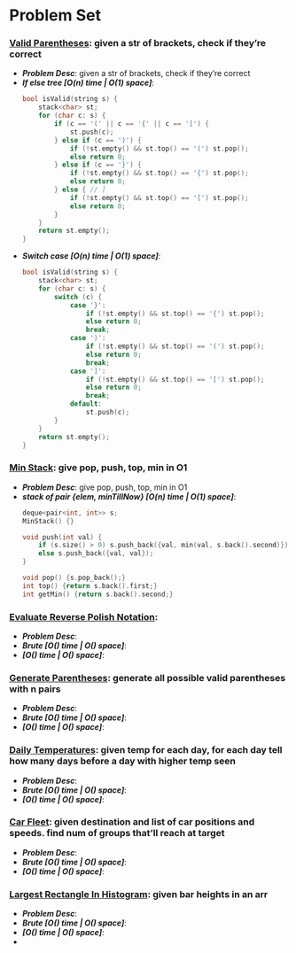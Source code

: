 # Problem Set

### **[Valid Parentheses](https://leetcode.com/problems/valid-parentheses/)**: given a str of brackets, check if they’re correct
  - ***Problem Desc***: given a str of brackets, check if they’re correct
  - ***If else tree [O(n) time | O(1) space]***:
    ```cpp
    bool isValid(string s) {
        stack<char> st;
        for (char c: s) {
            if (c == '(' || c == '{' || c == '[') {
                st.push(c);
            } else if (c == ')') {
                if (!st.empty() && st.top() == '(') st.pop();
                else return 0;
            } else if (c == '}') {
                if (!st.empty() && st.top() == '{') st.pop();
                else return 0;
            } else { // ]
                if (!st.empty() && st.top() == '[') st.pop();
                else return 0;
            }
        }
        return st.empty();
    }
    ```
  - ***Switch case [O(n) time | O(1) space]***:
    ```cpp
    bool isValid(string s) {
        stack<char> st;
        for (char c: s) {
            switch (c) {
                case '}':
                    if (!st.empty() && st.top() == '{') st.pop();
                    else return 0;
                    break;
                case ')':
                    if (!st.empty() && st.top() == '(') st.pop();
                    else return 0;
                    break;
                case ']':
                    if (!st.empty() && st.top() == '[') st.pop();
                    else return 0;
                    break;
                default:
                    st.push(c);
            }
        }
        return st.empty();
    }
    ```


### [Min Stack](https://leetcode.com/problems/min-stack/): give pop, push, top, min in O1
  - ***Problem Desc***: give pop, push, top, min in O1
  - ***stack of pair {elem, minTillNow} [O(n) time | O(1) space]***:
    ```cpp
    deque<pair<int, int>> s;
    MinStack() {}
    
    void push(int val) {
        if (s.size() > 0) s.push_back({val, min(val, s.back().second)});
        else s.push_back({val, val});
    }
    
    void pop() {s.pop_back();}
    int top() {return s.back().first;}
    int getMin() {return s.back().second;}
    ```
    

### **[Evaluate Reverse Polish Notation](https://leetcode.com/problems/evaluate-reverse-polish-notation/)**:
  - ***Problem Desc***:
  - ***Brute [O() time | O() space]***:
  - ***[O() time | O() space]***:
    

### [**Generate Parentheses**](https://leetcode.com/problems/generate-parentheses/): generate all possible valid parentheses with n pairs
  - ***Problem Desc***:
  - ***Brute [O() time | O() space]***:
  - ***[O() time | O() space]***:


### **[Daily Temperatures](https://leetcode.com/problems/daily-temperatures/)**: given temp for each day, for each day tell how many days before a day with higher temp seen
  - ***Problem Desc***:
  - ***Brute [O() time | O() space]***:
  - ***[O() time | O() space]***:


### [**Car Fleet**](https://leetcode.com/problems/car-fleet/): given destination and list of car positions and speeds. find num of groups that’ll reach at target
  - ***Problem Desc***:
  - ***Brute [O() time | O() space]***:
  - ***[O() time | O() space]***:


### [**Largest Rectangle In Histogram**](https://leetcode.com/problems/largest-rectangle-in-histogram/): given bar heights in an arr
  - ***Problem Desc***:
  - ***Brute [O() time | O() space]***:
  - ***[O() time | O() space]***:
  - 
